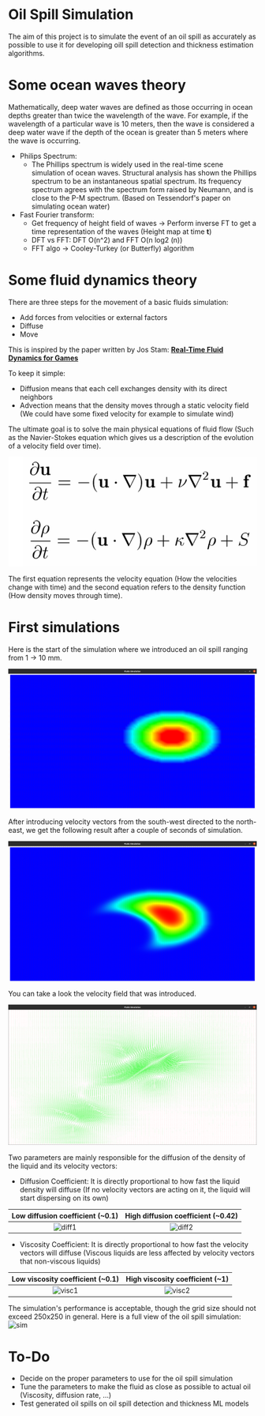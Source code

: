 # Oil Spill Simulation
The aim of this project is to simulate the event of an oil spill as accurately as possible to use it for developing oill spill detection and thickness estimation algorithms.

# Some ocean waves theory
Mathematically, deep water waves are defined as those occurring in ocean depths greater than twice the wavelength of the wave. For example, if the wavelength of a particular wave is 10 meters, then the wave is considered a deep water wave if the depth of the ocean is greater than 5 meters where the wave is occurring.

- Philips Spectrum:
    - The Phillips spectrum is widely used in the real-time scene simulation of ocean waves. Structural analysis has shown the Phillips spectrum to be an instantaneous spatial spectrum. Its frequency spectrum agrees with the spectrum form raised by Neumann, and is close to the P-M spectrum. (Based on Tessendorf's paper on simulating ocean water)
- Fast Fourier transform:
    - Get frequency of height field of waves → Perform inverse FT to get a time representation of the waves (Height map at time **t**)
    - DFT vs FFT: DFT O(n^2) and FFT O(n log2 (n))
    - FFT algo → Cooley-Turkey (or Butterfly) algorithm

# Some fluid dynamics theory

There are three steps for the movement of a basic fluids simulation:
* Add forces from velocities or external factors
* Diffuse
* Move

This is inspired by the paper written by Jos Stam: [**Real-Time Fluid Dynamics for Games**](https://damassets.autodesk.net/content/dam/autodesk/research/publications-assets/pdf/realtime-fluid-dynamics-for.pdf)

To keep it simple:
* Diffusion means that each cell exchanges density with its direct neighbors
* Advection means that the density moves through a static velocity field (We could have some fixed velocity for example to simulate wind)

The ultimate goal is to solve the main physical equations of fluid flow (Such as the Navier-Stokes equation which gives us 
a description of the evolution of a velocity field over time).

![NavierStokes](assets/Navier-Stokes_Equations.png)

The first equation represents the velocity equation (How the velocities change with time) and the second equation refers to 
the density function (How density moves through time).

# First simulations

Here is the start of the simulation where we introduced an oil spill ranging from 1 -> 10 mm.

![t0](assets/first_simulation_t0.png)

After introducing velocity vectors from the south-west directed to the north-east, we get the following result after a couple of seconds of simulation.

![tT](assets/first_simulation_t+T.png)

You can take a look the velocity field that was introduced.

![velocity](assets/first_simulation_velocity_field.png)

Two parameters are mainly responsible for the diffusion of the density of the liquid and its velocity vectors:
* Diffusion Coefficient: It is directly proportional to how fast the liquid density will diffuse (If no velocity vectors are acting on it, the liquid will start dispersing on its own)

Low diffusion coefficient (~0.1)     |  High diffusion coefficient (~0.42)
:-------------------------:|:-------------------------:
![diff1](assets/first_simulation_low_diffusion_coef.gif)  |  ![diff2](assets/first_simulation_high_diffusion_coef.gif)


* Viscosity Coefficient: It is directly proportional to how fast the velocity vectors will diffuse (Viscous liquids are less affected by velocity vectors that non-viscous liquids)

Low viscosity coefficient (~0.1)     |  High viscosity coefficient (~1)
:-------------------------:|:-------------------------:
![visc1](assets/first_simulation_low_viscosity_coef.gif)  |  ![visc2](assets/first_simulation_high_viscosity_coef.gif)



The simulation's performance is acceptable, though the grid size should not exceed 250x250 in general.
Here is a full view of the oil spill simulation:
![sim](assets/first_full_sim.gif)

# To-Do

* Decide on the proper parameters to use for the oil spill simulation
* Tune the parameters to make the fluid as close as possible to actual oil (Viscosity, diffusion rate, ...)
* Test generated oil spills on oil spill detection and thickness ML models